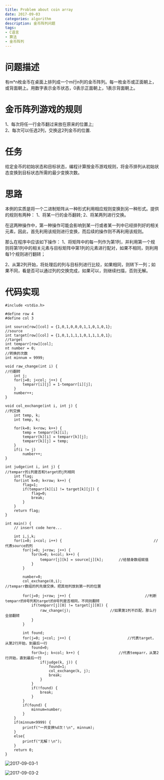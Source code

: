 ```yaml
---
title: Problem about coin array
date: 2017-09-03
categories: algorithm
description: 金币阵列问题
tags:
- C语言
- 算法
- 金币阵列
---
```


# 问题描述
有m*n枚金币在桌面上排列成一个m行n列的金币阵列。每一枚金币或正面朝上，或背面朝上。用数字表示金币状态，0表示正面朝上，1表示背面朝上。


# 金币阵列游戏的规则
1、每次将任一行金币翻过来放在原来的位置上;	
2、每次可以任选2列，交换这2列金币的位置.


# 任务
给定金币的初始状态和目标状态，编程计算按金币游戏规则，将金币排列从初始状态变换到目标状态所需的最少变换次数。


# 思路
本例的实质是将一个二进制矩阵从一种形式利用相应规则变换到另一种形式。提供的规则有两种： 
1、将某一行的金币翻转; 
2、将某两列进行交换。

在这两种操作中，第一种操作可能会影响到某一行或者某一列中已经排列好的相关元素，因此，首先利用该规则进行变换，而后续的操作则不再利用该规则。
    
那么在程序中应该如下操作：
1、将矩阵中的每一列作为第1列，并利用第一个规则将第1列中的相关元素与目标矩阵中第1列的元素进行配对，如果不相同，则利用每1个规则进行翻转；
    
2、从第2列开始，将处理后的列与目标列进行比较，如果相同，则转下一列；如果不同，看是否可以通过列的交换完成，如果可以，则继续扫描，否则无解。
    

# 代码实现
```
#include <stdio.h>

#define row 4
#define col 3

int source[row][col] = {1,0,1,0,0,0,1,1,0,1,0,1};                       //source
int target[row][col] = {1,0,1,1,1,1,0,1,1,1,0,1};                       //target
int temparr[row][col];
nt number = 0;                                                         //转换的次数
int minnum = 9999;

void raw_change(int i) {                                                //行翻转
    int j;
    for(j=0; j<col; j++) {
        temparr[i][j] = 1-temparr[i][j]; 
    }
    number++;
}

void col_exchange(int i, int j) {                                       //列交换
    int temp, k;
    int temp, k;
    		
    for(k=0; k<row; k++) {
        temp = temparr[k][i];
        temparr[k][i] = temparr[k][j];
        temparr[k][j] = temp;
    }
    if(i != j)
        number++;  
}

int judge(int i, int j) {                                               //temparr的i列是否和target的j列相同
    int flag;
    for(int k=0; k<row; k++) {
        flag=1;
        if(temparr[k][i] != target[k][j]) {
            flag=0;
            break;
        }
    }    
    return flag;
}

int main() {
    // insert code here...
    		
    int i,j,k;
    for(i=0; i<col; i++) {                                        	//代表source的列
        for(j=0; j<row; j++) {
            for(k=0; k<col; k++) {
                temparr[j][k] = source[j][k];  		//给替身数组赋值
            }
        }
        
        number=0;
        col_exchange(0,i);                                  	//temparr数组的列先做交换，把其他列放到第一列的位置
        
        for(j=0; j<row; j++) {                                	//判断temparr的0号列和target的0号列是否相同，不同则翻转
            if(temparr[j][0] != target[j][0]) {
                raw_change(j);            		//如果第1列不匹配，那么行全部翻转
            }
        }
        
        int found;
        for(j=0; j<col; j++) {                    		//代表target，从第2行开始，到最后一行
            found=0;
            for(k=j; k<col; k++) {             		//代表temparr，从第2行开始，直到最后一行
                if(judge(k, j)) {  
                    found=1;
                    col_exchange(k, j);
                    break;
                }
            }
            if(!found) {
                break;
            }
        }
        if(found) {
            minnum=number;
        }
    }
    if(minnum<9999) {
        printf("一共变换%d次！\n", minnum);
    }
    else{
        printf("无解！\n");
    }
    return 0;
}
```
![2017-09-03-1](http://ovefvi4g3.bkt.clouddn.com/2017-09-03-1-1.png)

![2017-09-03-2](http://ovefvi4g3.bkt.clouddn.com/2017-09-03-2-1.png)


